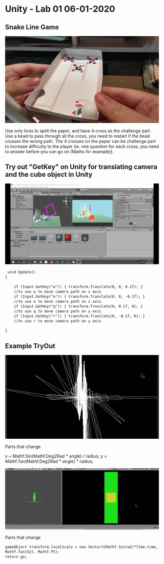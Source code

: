 # Unity - Lab 01 06-01-2020

## Snake Line Game
[![The line Game](https://github.com/muziFiona/Uni-Response/blob/master/Advanced_Visualisation_and_Computational_Environments/Week1_06_01_2020/media/VID_20200120_001330_Moment.jpg)](https://youtu.be/U2EbtUndXVg)

Use only lines to spilit the paper, and have 4 cross as the challenge part. Use a bead to pass through all the cross, you need to restart if the bead crosses the wrong path. The 4 crosses on the paper can be challenge part to increase difficulty to the player (ie. one question for each cross, you need to answer before you can go on (Maths for example)).
## Try out "GetKey" on Unity for translating camera and the cube object in Unity

[![practice](https://github.com/muziFiona/Uni-Response/blob/master/Advanced_Visualisation_and_Computational_Environments/Week1_06_01_2020/media/2020-01-19%2022-15-23_Moment.jpg)](https://youtu.be/5QKN94XR8ss)

>
     void Update()
    {

        if (Input.GetKey("w")) { transform.Translate(0, 0, 0.1f); }
        //to use w to move camera path on z axis
        if (Input.GetKey("e")) { transform.Translate(0, 0, -0.1f); }
        //to use e to move camera path on z axis
        if (Input.GetKey("q")) { transform.Translate(0, 0.1f, 0); }
        //to use q to move camera path on y axis
        if (Input.GetKey("r")) { transform.Translate(0, -0.1f, 0); }
        //to use r to move camera path on y axis

    }

## Example TryOut

[![TryOut](https://github.com/muziFiona/Uni-Response/blob/master/Advanced_Visualisation_and_Computational_Environments/Week1_06_01_2020/media/2020-01-20%2000-49-58_Moment.jpg)](https://youtu.be/RhFpDHxOOeU)

Parts that change
>
  x = Mathf.Sin(Mathf.Deg2Rad * angle) / radius; 
  y = Mathf.Tan(Mathf.Deg2Rad * angle) * radius;

[![TryOut](https://github.com/muziFiona/Uni-Response/blob/master/Advanced_Visualisation_and_Computational_Environments/Week1_06_01_2020/media/2020-01-20%2001-11-44_Moment.jpg)](https://youtu.be/vOI-VDBWYG8)

Parts that change
>   
    gameObject.transform.localScale = new Vector3(Mathf.Sin(w2)*Time.time, Mathf.Tan(h2), Mathf.PI);
    return go; 

